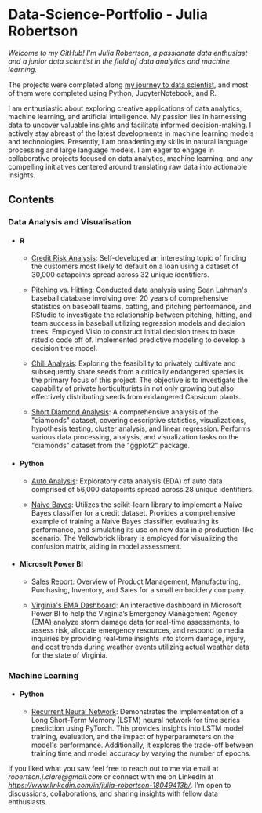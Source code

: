 # Data-Science-Portfolio - Julia Robertson
_Welcome to my GitHub! I'm Julia Robertson, a passionate data enthusiast and a junior data scientist in the field of data analytics and machine learning._

The projects were completed along [my journey to data scientist](https://github.com/Julia-Robertson/Julia-Robertson/tree/main/Certificates), and most of them were completed using Python, JupyterNotebook, and R.   

I am enthusiastic about exploring creative applications of data analytics, machine learning, and artificial intelligence. My passion lies in harnessing data to uncover valuable insights and facilitate informed decision-making. I actively stay abreast of the latest developments in machine learning models and technologies. Presently, I am broadening my skills in natural language processing and large language models. I am eager to engage in collaborative projects focused on data analytics, machine learning, and any compelling initiatives centered around translating raw data into actionable insights.


## Contents

### Data Analysis and Visualisation
- #### R
	- [Credit Risk Analysis](https://github.com/Julia-Robertson/Julia-Robertson/blob/main/Data%20Analysis%20%26%20Visualization/R/Credit%20Risk/Credit%20Risk%20Analysis%20and%20Logistic%20Regression%20Model.R): Self-developed an interesting topic of finding the customers most likely to default on a loan using a dataset of 30,000 datapoints spread across 32 unique identifiers.

	- [Pitching vs. Hitting](https://github.com/Julia-Robertson/Julia-Robertson/blob/main/Data%20Analysis%20%26%20Visualization/R/Baseball%20Analysis/Analysis_Baseball.R): Conducted data analysis using Sean Lahman's baseball database involving over 20 years of comprehensive statistics on baseball teams, batting, and pitching performance, and RStudio to investigate the relationship between pitching, hitting, and team success in baseball utilizing regression models and decision trees. Employed Visio to construct initial decision trees to base rstudio code off of. Implemented predictive modeling to develop a decision tree model.

	- [Chili Analysis](https://github.com/Julia-Robertson/Julia-Robertson/blob/main/Data%20Analysis%20%26%20Visualization/R/Chili%20Analysis/Analysis_Chili.R): Exploring the feasibility to privately cultivate and subsequently share seeds from a critically endangered species is the primary focus of this project. The objective is to investigate the capability of private horticulturists in not only growing but also effectively distributing seeds from endangered Capsicum plants.

	- [Short Diamond Analysis](https://github.com/Julia-Robertson/Julia-Robertson/blob/main/Data%20Analysis%20%26%20Visualization/R/Short%20Diamond%20Exercise/Diamond%20Analysis.R): A comprehensive analysis of the "diamonds" dataset, covering descriptive statistics, visualizations, hypothesis testing, cluster analysis, and linear regression. Performs various data processing, analysis, and visualization tasks on the "diamonds" dataset from the "ggplot2" package. 


- #### Python
	- [Auto Analysis](https://github.com/Julia-Robertson/Julia-Robertson/tree/main/Data%20Analysis%20%26%20Visualization/Python/Auto%20Analysis): Exploratory data analysis (EDA) of auto data comprised of 56,000 datapoints spread across 28 unique identifiers.
	
	- [Naive Bayes](https://github.com/Julia-Robertson/Julia-Robertson/blob/main/Data%20Analysis%20%26%20Visualization/Python/Naive%20Bayes%20Model/Credit%20Analysis.py): Utilizes the scikit-learn library to implement a Naive Bayes classifier for a credit dataset. Provides a comprehensive example of training a Naive Bayes classifier, evaluating its performance, and simulating its use on new data in a production-like scenario. The Yellowbrick library is employed for visualizing the confusion matrix, aiding in model assessment.

- #### Microsoft Power BI
	- [Sales Report](https://github.com/Julia-Robertson/Julia-Robertson/blob/main/Data%20Analysis%20%26%20Visualization/Microsoft%20Power%20BI/Sales%20Report.pdf): Overview of Product Management, Manufacturing, Purchasing, Inventory, and Sales for a small embroidery company.

	- [Virginia's EMA Dashboard]( ): An interactive dashboard in Microsoft Power BI to help the Virginia’s Emergency Management Agency (EMA) analyze storm damage data for real-time assessments, to assess risk, allocate emergency resources, and respond to media inquiries by providing real-time insights into storm damage, injury, and cost trends during weather events utilizing actual weather data for the state of Virginia.
  


### Machine Learning
- #### Python
	- [Recurrent Neural Network](https://github.com/Julia-Robertson/Julia-Robertson/blob/main/Machine%20Learning/Python/Recurrent%20Neural%20Network/RNN.ipynb): Demonstrates the implementation of a Long Short-Term Memory (LSTM) neural network for time series prediction using PyTorch. This provides insights into LSTM model training, evaluation, and the impact of hyperparameters on the model's performance. Additionally, it explores the trade-off between training time and model accuracy by varying the number of epochs.
	


If you liked what you saw feel free to reach out to me via email at _robertson.j.clare@gmail.com_  or connect with me on LinkedIn at _https://www.linkedin.com/in/julia-robertson-18049413b/_. I'm open to discussions, collaborations, and sharing insights with fellow data enthusiasts.
